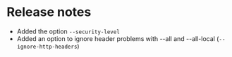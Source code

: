 # Release notes

* Added the option ```--security-level```
* Added an option to ignore header problems with --all and --all-local (```--ignore-http-headers```)
